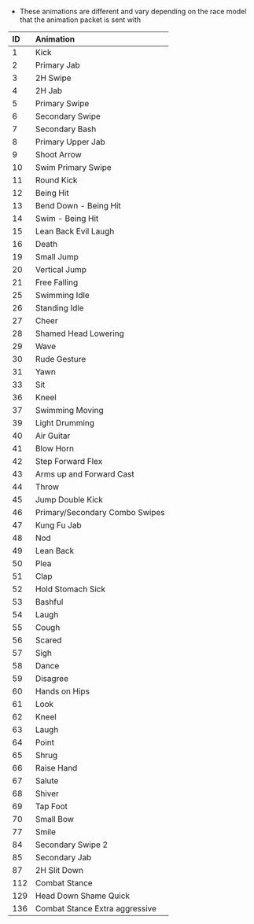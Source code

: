 * These animations are different and vary depending on the race model that the animation packet is sent with

**ID**|**Animation**
:-----|:-----
1|Kick
2|Primary Jab
3|2H Swipe
4|2H Jab
5|Primary Swipe
6|Secondary Swipe
7|Secondary Bash
8|Primary Upper Jab
9|Shoot Arrow
10|Swim Primary Swipe
11|Round Kick
12|Being Hit
13|Bend Down - Being Hit
14|Swim - Being Hit
15|Lean Back Evil Laugh
16|Death
19|Small Jump
20|Vertical Jump
21|Free Falling
25|Swimming Idle
26|Standing Idle
27|Cheer
28|Shamed Head Lowering
29|Wave
30|Rude Gesture
31|Yawn
33|Sit
36|Kneel
37|Swimming Moving
39|Light Drumming
40|Air Guitar
41|Blow Horn
42|Step Forward Flex
43|Arms up and Forward Cast
44|Throw
45|Jump Double Kick
46|Primary/Secondary Combo Swipes
47|Kung Fu Jab
48|Nod
49|Lean Back
50|Plea
51|Clap
52|Hold Stomach Sick
53|Bashful
54|Laugh
55|Cough
56|Scared
57|Sigh
58|Dance
59|Disagree
60|Hands on Hips
61|Look
62|Kneel
63|Laugh
64|Point
65|Shrug
66|Raise Hand
67|Salute
68|Shiver
69|Tap Foot
70|Small Bow
77|Smile
84|Secondary Swipe 2
85|Secondary Jab
87|2H Slit Down
112|Combat Stance
129|Head Down Shame Quick
136|Combat Stance Extra aggressive